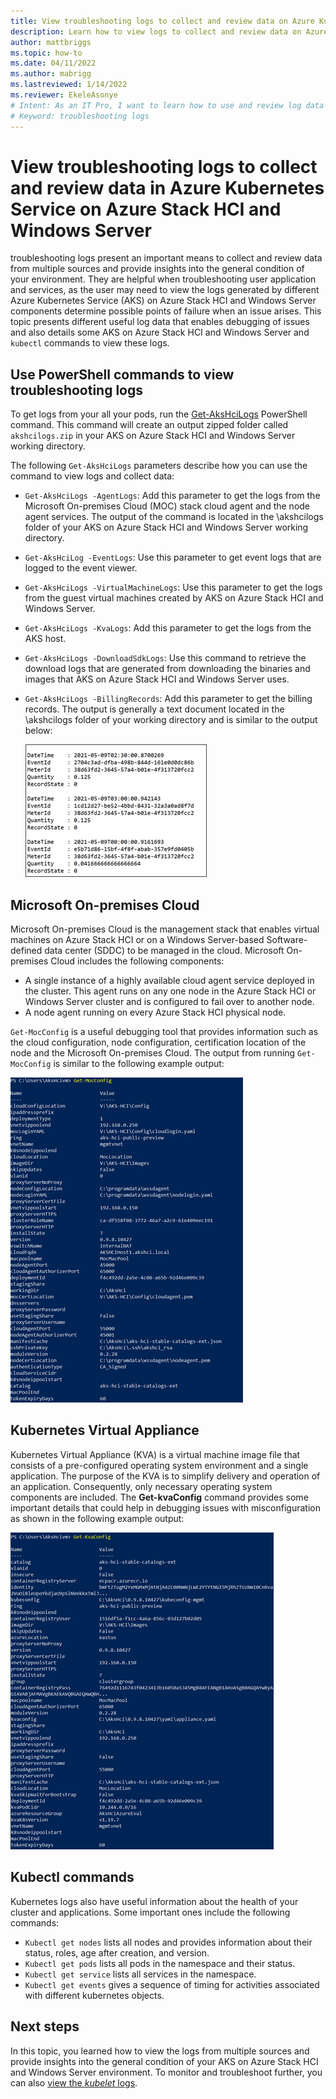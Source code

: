 ```yaml
---
title: View troubleshooting logs to collect and review data on Azure Kubernetes Service on Azure Stack HCI and Windows Server
description: Learn how to view logs to collect and review data on Azure Kubernetes Service on Azure Stack HCI and Windows Server.
author: mattbriggs
ms.topic: how-to
ms.date: 04/11/2022
ms.author: mabrigg 
ms.lastreviewed: 1/14/2022
ms.reviewer: EkeleAsonye
# Intent: As an IT Pro, I want to learn how to use and review log data in order to gain insight to my AKS on Azure Stack HCI and Windows Server deployment.
# Keyword: troubleshooting logs
---
```


# View troubleshooting logs to collect and review data in Azure Kubernetes Service on Azure Stack HCI and Windows Server

troubleshooting logs present an important means to collect and review data from multiple sources and provide insights into the general condition of your environment. They are helpful when troubleshooting user application and services, as the user may need to view the logs generated by different Azure Kubernetes Service (AKS) on Azure Stack HCI and Windows Server components determine possible points of failure when an issue arises. This topic presents different useful log data that enables debugging of issues and also details some AKS on Azure Stack HCI and Windows Server and `kubectl` commands to view these logs.

## Use PowerShell commands to view troubleshooting logs

To get logs from your all your pods, run the [Get-AksHciLogs](./reference/ps/get-akshcilogs.md) PowerShell command. This command will create an output zipped folder called `akshcilogs.zip` in your AKS on Azure Stack HCI and Windows Server working directory. 

The following `Get-AksHciLogs` parameters describe how you can use the command to view logs and collect data:

- `Get-AksHciLogs -AgentLogs`: Add this parameter to get the logs from the Microsoft On-premises Cloud (MOC) stack cloud agent and the node agent services. The output of the command is located in the \akshcilogs folder of your AKS on Azure Stack HCI and Windows Server working directory.
- `Get-AksHciLog -EventLogs`: Use this parameter to get event logs that are logged to the event viewer.
- `Get-AksHciLogs -VirtualMachineLogs`: Use this parameter to get the logs from the guest virtual machines created by AKS on Azure Stack HCI and Windows Server.
- `Get-AksHciLogs -KvaLogs`: Add this parameter to get the logs from the AKS host.
- `Get-AksHciLogs -DownloadSdkLogs`: Use this command to retrieve the download logs that are generated from downloading the binaries and images that AKS on Azure Stack HCI and Windows Server uses.
- `Get-AksHciLogs -BillingRecords`: Add this parameter to get the billing records. The output is generally a text document located in the \akshcilogs folder of your working directory and is similar to the output below:

  ![The image shows an output of running Get-AksHciLogs with the -BillingRecords parameter.](.\media\logs\billing-records.png)

## Microsoft On-premises Cloud 
Microsoft On-premises Cloud is the management stack that enables virtual machines on Azure Stack HCI or on a Windows Server-based Software-defined data center (SDDC) to be managed in the cloud. Microsoft On-premises Cloud includes the following components:

- A single instance of a highly available cloud agent service deployed in the cluster. This agent runs on any one node in the Azure Stack HCI or Windows Server cluster and is configured to fail over to another node.
- A node agent running on every Azure Stack HCI physical node.

`Get-MocConfig` is a useful debugging tool that provides information such as the cloud configuration, node configuration, certification location of the node and the Microsoft On-premises Cloud. The output from running `Get-MocConfig` is similar to the following example output:

![The image shows an example of output from running Get-Moc-Config.](.\media\logs\get-moc-config.png)

## Kubernetes Virtual Appliance 
Kubernetes Virtual Appliance (KVA) is a virtual machine image file that consists of a pre-configured operating system environment and a single application. The purpose of the KVA is to simplify delivery and operation of an application. Consequently, only necessary operating system components are included. The **Get-kvaConfig** command provides some important details that could help in debugging issues with misconfiguration as shown in the following example output:

![The image shows an example of output from running Get-Kva-Config.](.\media\logs\get-kva-config.png)

## Kubectl commands 
Kubernetes logs also have useful information about the health of your cluster and applications. Some important ones include the following commands:
- `Kubectl get nodes` lists all nodes and provides information about their status, roles, age after creation, and version.
- `Kubectl get pods` lists all pods in the namespace and their status.
- `Kubectl get service` lists all services in the namespace.
- `Kubectl get events` gives a sequence of timing for activities associated with different kubernetes objects.

## Next steps
In this topic, you learned how to view the logs from multiple sources and provide insights into the general condition of your AKS on Azure Stack HCI and Windows Server environment. To monitor and troubleshoot further, you can also [view the _kubelet_ logs](./get-kubelet-logs.md).
